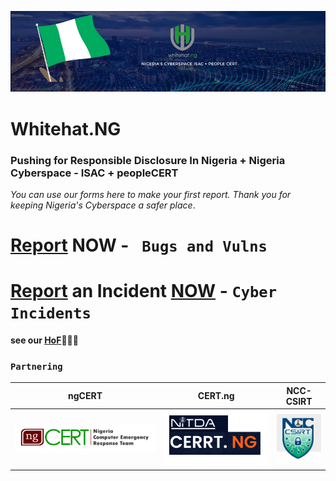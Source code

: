 ![](https://raw.githubusercontent.com/ngwhitehat/Lessons-From-Disclosures/main/res/ngwhitehat-banner.png)
# Whitehat.NG
### Pushing for Responsible Disclosure In Nigeria + Nigeria Cyberspace - ISAC + peopleCERT

*You can use our forms here to make your first report.
Thank you for keeping Nigeria's Cyberspace a safer place*.

# [Report](https://docs.google.com/forms/d/e/1FAIpQLSdKQUuPPylNiyhjziqfk6boNJx-efO3ukARqkrxgEC_h2MwMA/viewform) NOW - ` Bugs and Vulns`

# [Report](https://docs.google.com/forms/d/e/1FAIpQLSde0DJ62tU8ECTkZuI3Ktj26X_dC81RbAHqBvk2i6nR8-1q2Q/viewform?usp=sharing) an Incident [NOW](https://docs.google.com/forms/d/e/1FAIpQLSde0DJ62tU8ECTkZuI3Ktj26X_dC81RbAHqBvk2i6nR8-1q2Q/viewform?usp=sharing) - `Cyber Incidents`


**see our [HoF](https://github.com/ngwhitehat/Bugs-and-Vulns-Reporting/blob/main/hof.md)🥇🥈🥉**




### ``Partnering``

| ngCERT | CERT.ng | NCC-CSIRT
:-------------------------:|:-------------------------: |:-------------------------:
![](https://raw.githubusercontent.com/ngwhitehat/Lessons-From-Disclosures/main/res/ngcert-small.png)  |  ![](https://raw.githubusercontent.com/ngwhitehat/Lessons-From-Disclosures/main/res/nitda-cerrt.png) | ![](https://raw.githubusercontent.com/ngwhitehat/Lessons-From-Disclosures/main/res/CSIRT-small.png)
